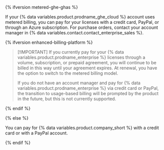 {% ifversion metered-ghe-ghas %}

If your {% data variables.product.prodname_ghe_cloud %} account uses metered billing, you can pay for your licenses with a credit card, PayPal, or through an Azure subscription. For purchase orders, contact your account manager in {% data variables.contact.contact_enterprise_sales %}.

{% ifversion enhanced-billing-platform %}

> [!IMPORTANT] If you currently pay for your {% data variables.product.prodname_enterprise %} licenses through a volume, subscription, or prepaid agreement, you will continue to be billed in this way until your agreement expires. At renewal, you have the option to switch to the metered billing model.
>
> If you do not have an account manager and pay for {% data variables.product.prodname_enterprise %} via credit card or PayPal, the transition to usage-based billing will be prompted by the product in the future, but this is not currently supported.

{% endif %}

{% else %}

You can pay for {% data variables.product.company_short %} with a credit card or with a PayPal account.

{% endif %}
